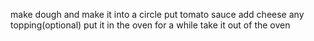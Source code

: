 make dough and make it into a circle
put tomato sauce
add cheese
any topping(optional)
put it in the oven for a while
take it out of the oven
